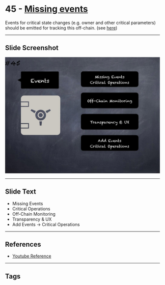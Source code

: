 # 45 - [Missing events](Missing%20events.md)
Events for critical state changes (e.g. owner and other critical parameters) should be emitted for tracking this off-chain. (see [here](https://github.com/crytic/slither/wiki/Detector-Documentation#missing-events-access-control))

___
## Slide Screenshot
![045.jpg](../../images/4.%20Pitfalls%20and%20Best%20Practices%20101/045.jpg)
___
## Slide Text
- Missing Events
- Critical Operations
- Off-Chain Monitoring
- Transparency & UX
- Add Events -> Critical Operations
___
## References
- [Youtube Reference](https://youtu.be/YVewx1xVROE?t=343)
___
## Tags